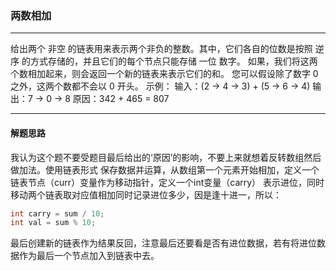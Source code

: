 ### 两数相加
- - -
给出两个 非空 的链表用来表示两个非负的整数。其中，它们各自的位数是按照 逆序 的方式存储的，并且它们的每个节点只能存储 一位 数字。
如果，我们将这两个数相加起来，则会返回一个新的链表来表示它们的和。
您可以假设除了数字 0 之外，这两个数都不会以 0 开头。
示例：
输入：(2 -> 4 -> 3) + (5 -> 6 -> 4)
输出：7 -> 0 -> 8
原因：342 + 465 = 807

- - -
#### 解题思路
我认为这个题不要受题目最后给出的‘原因’的影响，不要上来就想着反转数组然后做加法。使用链表形式
保存数据并运算，从数组第一个元素开始相加，定义一个链表节点（curr）变量作为移动指针，定义一个int变量（carry）
表示进位，同时移动两个链表取对应值相加同时记录进位多少，因是逢十进一，所以：
```java
int carry = sum / 10;
int val = sum % 10;
```
最后创建新的链表作为结果反回，注意最后还要看是否有进位数据，若有将进位数据作为最后一个节点加入到链表中去。
